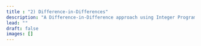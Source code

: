 ```yaml
---
title : "2) Difference-in-Differences"
description: "A Difference-in-Difference approach using Integer Programming Matching"
lead: ""
draft: false
images: []
---
```

